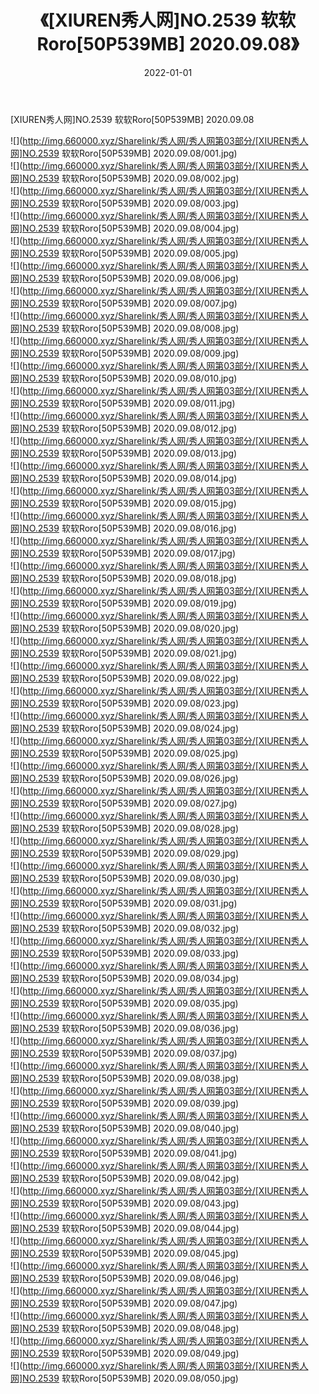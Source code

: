 ﻿---
layout: post
title:  《[XIUREN秀人网]NO.2539 软软Roro[50P539MB] 2020.09.08》
date:   2022-01-01
img: http://img.660000.xyz/Sharelink/秀人网/秀人网第03部分/[XIUREN秀人网]NO.2539 软软Roro[50P539MB] 2020.09.08/000.jpg
categories: [美女, 清纯, 唯美]
---

[XIUREN秀人网]NO.2539 软软Roro[50P539MB] 2020.09.08

 ![](http://img.660000.xyz/Sharelink/秀人网/秀人网第03部分/[XIUREN秀人网]NO.2539 软软Roro[50P539MB] 2020.09.08/001.jpg) <br>![](http://img.660000.xyz/Sharelink/秀人网/秀人网第03部分/[XIUREN秀人网]NO.2539 软软Roro[50P539MB] 2020.09.08/002.jpg) <br>![](http://img.660000.xyz/Sharelink/秀人网/秀人网第03部分/[XIUREN秀人网]NO.2539 软软Roro[50P539MB] 2020.09.08/003.jpg) <br>![](http://img.660000.xyz/Sharelink/秀人网/秀人网第03部分/[XIUREN秀人网]NO.2539 软软Roro[50P539MB] 2020.09.08/004.jpg) <br>![](http://img.660000.xyz/Sharelink/秀人网/秀人网第03部分/[XIUREN秀人网]NO.2539 软软Roro[50P539MB] 2020.09.08/005.jpg) <br>![](http://img.660000.xyz/Sharelink/秀人网/秀人网第03部分/[XIUREN秀人网]NO.2539 软软Roro[50P539MB] 2020.09.08/006.jpg) <br>![](http://img.660000.xyz/Sharelink/秀人网/秀人网第03部分/[XIUREN秀人网]NO.2539 软软Roro[50P539MB] 2020.09.08/007.jpg) <br>![](http://img.660000.xyz/Sharelink/秀人网/秀人网第03部分/[XIUREN秀人网]NO.2539 软软Roro[50P539MB] 2020.09.08/008.jpg) <br>![](http://img.660000.xyz/Sharelink/秀人网/秀人网第03部分/[XIUREN秀人网]NO.2539 软软Roro[50P539MB] 2020.09.08/009.jpg) <br>![](http://img.660000.xyz/Sharelink/秀人网/秀人网第03部分/[XIUREN秀人网]NO.2539 软软Roro[50P539MB] 2020.09.08/010.jpg) <br>![](http://img.660000.xyz/Sharelink/秀人网/秀人网第03部分/[XIUREN秀人网]NO.2539 软软Roro[50P539MB] 2020.09.08/011.jpg) <br>![](http://img.660000.xyz/Sharelink/秀人网/秀人网第03部分/[XIUREN秀人网]NO.2539 软软Roro[50P539MB] 2020.09.08/012.jpg) <br>![](http://img.660000.xyz/Sharelink/秀人网/秀人网第03部分/[XIUREN秀人网]NO.2539 软软Roro[50P539MB] 2020.09.08/013.jpg) <br>![](http://img.660000.xyz/Sharelink/秀人网/秀人网第03部分/[XIUREN秀人网]NO.2539 软软Roro[50P539MB] 2020.09.08/014.jpg) <br>![](http://img.660000.xyz/Sharelink/秀人网/秀人网第03部分/[XIUREN秀人网]NO.2539 软软Roro[50P539MB] 2020.09.08/015.jpg) <br>![](http://img.660000.xyz/Sharelink/秀人网/秀人网第03部分/[XIUREN秀人网]NO.2539 软软Roro[50P539MB] 2020.09.08/016.jpg) <br>![](http://img.660000.xyz/Sharelink/秀人网/秀人网第03部分/[XIUREN秀人网]NO.2539 软软Roro[50P539MB] 2020.09.08/017.jpg) <br>![](http://img.660000.xyz/Sharelink/秀人网/秀人网第03部分/[XIUREN秀人网]NO.2539 软软Roro[50P539MB] 2020.09.08/018.jpg) <br>![](http://img.660000.xyz/Sharelink/秀人网/秀人网第03部分/[XIUREN秀人网]NO.2539 软软Roro[50P539MB] 2020.09.08/019.jpg) <br>![](http://img.660000.xyz/Sharelink/秀人网/秀人网第03部分/[XIUREN秀人网]NO.2539 软软Roro[50P539MB] 2020.09.08/020.jpg) <br>![](http://img.660000.xyz/Sharelink/秀人网/秀人网第03部分/[XIUREN秀人网]NO.2539 软软Roro[50P539MB] 2020.09.08/021.jpg) <br>![](http://img.660000.xyz/Sharelink/秀人网/秀人网第03部分/[XIUREN秀人网]NO.2539 软软Roro[50P539MB] 2020.09.08/022.jpg) <br>![](http://img.660000.xyz/Sharelink/秀人网/秀人网第03部分/[XIUREN秀人网]NO.2539 软软Roro[50P539MB] 2020.09.08/023.jpg) <br>![](http://img.660000.xyz/Sharelink/秀人网/秀人网第03部分/[XIUREN秀人网]NO.2539 软软Roro[50P539MB] 2020.09.08/024.jpg) <br>![](http://img.660000.xyz/Sharelink/秀人网/秀人网第03部分/[XIUREN秀人网]NO.2539 软软Roro[50P539MB] 2020.09.08/025.jpg) <br>![](http://img.660000.xyz/Sharelink/秀人网/秀人网第03部分/[XIUREN秀人网]NO.2539 软软Roro[50P539MB] 2020.09.08/026.jpg) <br>![](http://img.660000.xyz/Sharelink/秀人网/秀人网第03部分/[XIUREN秀人网]NO.2539 软软Roro[50P539MB] 2020.09.08/027.jpg) <br>![](http://img.660000.xyz/Sharelink/秀人网/秀人网第03部分/[XIUREN秀人网]NO.2539 软软Roro[50P539MB] 2020.09.08/028.jpg) <br>![](http://img.660000.xyz/Sharelink/秀人网/秀人网第03部分/[XIUREN秀人网]NO.2539 软软Roro[50P539MB] 2020.09.08/029.jpg) <br>![](http://img.660000.xyz/Sharelink/秀人网/秀人网第03部分/[XIUREN秀人网]NO.2539 软软Roro[50P539MB] 2020.09.08/030.jpg) <br>![](http://img.660000.xyz/Sharelink/秀人网/秀人网第03部分/[XIUREN秀人网]NO.2539 软软Roro[50P539MB] 2020.09.08/031.jpg) <br>![](http://img.660000.xyz/Sharelink/秀人网/秀人网第03部分/[XIUREN秀人网]NO.2539 软软Roro[50P539MB] 2020.09.08/032.jpg) <br>![](http://img.660000.xyz/Sharelink/秀人网/秀人网第03部分/[XIUREN秀人网]NO.2539 软软Roro[50P539MB] 2020.09.08/033.jpg) <br>![](http://img.660000.xyz/Sharelink/秀人网/秀人网第03部分/[XIUREN秀人网]NO.2539 软软Roro[50P539MB] 2020.09.08/034.jpg) <br>![](http://img.660000.xyz/Sharelink/秀人网/秀人网第03部分/[XIUREN秀人网]NO.2539 软软Roro[50P539MB] 2020.09.08/035.jpg) <br>![](http://img.660000.xyz/Sharelink/秀人网/秀人网第03部分/[XIUREN秀人网]NO.2539 软软Roro[50P539MB] 2020.09.08/036.jpg) <br>![](http://img.660000.xyz/Sharelink/秀人网/秀人网第03部分/[XIUREN秀人网]NO.2539 软软Roro[50P539MB] 2020.09.08/037.jpg) <br>![](http://img.660000.xyz/Sharelink/秀人网/秀人网第03部分/[XIUREN秀人网]NO.2539 软软Roro[50P539MB] 2020.09.08/038.jpg) <br>![](http://img.660000.xyz/Sharelink/秀人网/秀人网第03部分/[XIUREN秀人网]NO.2539 软软Roro[50P539MB] 2020.09.08/039.jpg) <br>![](http://img.660000.xyz/Sharelink/秀人网/秀人网第03部分/[XIUREN秀人网]NO.2539 软软Roro[50P539MB] 2020.09.08/040.jpg) <br>![](http://img.660000.xyz/Sharelink/秀人网/秀人网第03部分/[XIUREN秀人网]NO.2539 软软Roro[50P539MB] 2020.09.08/041.jpg) <br>![](http://img.660000.xyz/Sharelink/秀人网/秀人网第03部分/[XIUREN秀人网]NO.2539 软软Roro[50P539MB] 2020.09.08/042.jpg) <br>![](http://img.660000.xyz/Sharelink/秀人网/秀人网第03部分/[XIUREN秀人网]NO.2539 软软Roro[50P539MB] 2020.09.08/043.jpg) <br>![](http://img.660000.xyz/Sharelink/秀人网/秀人网第03部分/[XIUREN秀人网]NO.2539 软软Roro[50P539MB] 2020.09.08/044.jpg) <br>![](http://img.660000.xyz/Sharelink/秀人网/秀人网第03部分/[XIUREN秀人网]NO.2539 软软Roro[50P539MB] 2020.09.08/045.jpg) <br>![](http://img.660000.xyz/Sharelink/秀人网/秀人网第03部分/[XIUREN秀人网]NO.2539 软软Roro[50P539MB] 2020.09.08/046.jpg) <br>![](http://img.660000.xyz/Sharelink/秀人网/秀人网第03部分/[XIUREN秀人网]NO.2539 软软Roro[50P539MB] 2020.09.08/047.jpg) <br>![](http://img.660000.xyz/Sharelink/秀人网/秀人网第03部分/[XIUREN秀人网]NO.2539 软软Roro[50P539MB] 2020.09.08/048.jpg) <br>![](http://img.660000.xyz/Sharelink/秀人网/秀人网第03部分/[XIUREN秀人网]NO.2539 软软Roro[50P539MB] 2020.09.08/049.jpg) <br>![](http://img.660000.xyz/Sharelink/秀人网/秀人网第03部分/[XIUREN秀人网]NO.2539 软软Roro[50P539MB] 2020.09.08/050.jpg) <br>